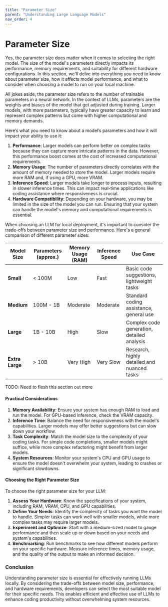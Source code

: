 ```yaml
---
title: "Parameter Size"
parent: "Understanding Large Language Models"
nav_order: 4
---
```

# Parameter Size

Yes, the parameter size does matter when it comes to selecting the right model. The size of the model's parameters directly impacts its performance, memory requirements, and suitability for different hardware configurations. In this section, we'll delve into everything you need to know about parameter size, how it affects model performance, and what to consider when choosing a model to run on your local machine.

All jokes aside, the parameter size refers to the number of trainable parameters in a neural network. In the context of LLMs, parameters are the weights and biases of the model that get adjusted during training. Larger models, with more parameters, typically have greater capacity to learn and represent complex patterns but come with higher computational and memory demands. 

Here’s what you need to know about a model’s parameters and how it will impact your ability to use it:

1. **Performance**: Larger models can perform better on complex tasks because they can capture more intricate patterns in the data. However, this performance boost comes at the cost of increased computational requirements.
2. **Memory Usage**: The number of parameters directly correlates with the amount of memory needed to store the model. Larger models require more RAM and, if using a GPU, more VRAM.
3. **Inference Speed**: Larger models take longer to process inputs, resulting in slower inference times. This can impact real-time applications like coding assistance where responsiveness is crucial.
4. **Hardware Compatibility**: Depending on your hardware, you may be limited in the size of the model you can run. Ensuring that your system can handle the model's memory and computational requirements is essential.

When choosing an LLM for local deployment, it's important to consider the trade-offs between parameter size and performance. Here's a general comparison of different parameter sizes:

| Model Size      | Parameters (approx.) | Memory Usage (RAM) | Inference Speed | Use Case                                    |
| --------------- | -------------------- | ------------------ | --------------- | ------------------------------------------- |
| **Small**       | \< 100M              | Low                | Fast            | Basic code suggestions, lightweight tasks   |
| **Medium**      | 100M - 1B            | Moderate           | Moderate        | Standard coding assistance, general use     |
| **Large**       | 1B - 10B             | High               | Slow            | Complex code generation, detailed analysis  |
| **Extra Large** | \> 10B               | Very High          | Very Slow       | Research, highly detailed and nuanced tasks |

TODO: Need to flesh this section out more

#### Practical Considerations

1. **Memory Availability**: Ensure your system has enough RAM to load and run the model. For GPU-based inference, check the VRAM capacity.
2. **Inference Time**: Balance the need for responsiveness with the model's capabilities. Larger models may offer better suggestions but can slow down your workflow.
3. **Task Complexity**: Match the model size to the complexity of your coding tasks. For simple code completions, smaller models might suffice, while more complex refactoring might benefit from larger models.
4. **System Resources**: Monitor your system's CPU and GPU usage to ensure the model doesn't overwhelm your system, leading to crashes or significant slowdowns.

#### Choosing the Right Parameter Size

To choose the right parameter size for your LLM:

1. **Assess Your Hardware**: Know the specifications of your system, including RAM, VRAM, CPU, and GPU capabilities.
2. **Define Your Needs**: Identify the complexity of tasks you want the model to handle. Simpler tasks can work well with smaller models, while more complex tasks may require larger models.
3. **Experiment and Optimize**: Start with a medium-sized model to gauge performance and then scale up or down based on your needs and system's capabilities.
4. **Benchmarking**: Run benchmarks to see how different models perform on your specific hardware. Measure inference times, memory usage, and the quality of the output to make an informed decision.

### Conclusion

Understanding parameter size is essential for effectively running LLMs locally. By considering the trade-offs between model size, performance, and hardware requirements, developers can select the most suitable model for their specific needs. This enables efficient and effective use of LLMs to enhance coding productivity without overwhelming system resources.
